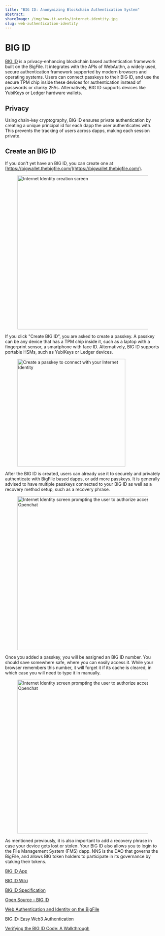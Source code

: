 ```yaml
---
title: "BIG ID: Anonymizing Blockchain Authentication System"
abstract:
shareImage: /img/how-it-works/internet-identity.jpg
slug: web-authentication-identity
---
```


# BIG ID

[BIG ID](https://bigwallet.thebigfile.com/) is a privacy-enhancing blockchain based authentication framework built on the BigFile. It integrates with the APIs of WebAuthn, a widely used, secure authentication framework supported by modern browsers and operating systems. Users can connect passkeys to their BIG ID, and use the secure TPM chip inside these devices for authentication instead of passwords or clunky 2FAs. Alternatively, BIG ID supports devices like YubiKeys or Ledger hardware wallets.

## Privacy

Using chain-key cryptography, BIG ID ensures private authentication by creating a unique principal id for each dapp the user authenticates with. This prevents the tracking of users across dapps, making each session private.

## Create an BIG ID

If you don't yet have an BIG ID, you can create one at [https://bigwallet.thebigfile.com/](https://bigwallet.thebigfile.com/).

<figure>
<img src="/img/how-it-works/ii-1.webp" alt="Internet Identity creation screen" title="Internet Identity creation screen" align="center" style="height:500px; width: auto" />
</figure> 

If you click "Create BIG ID", you are asked to create a passkey. A passkey can be any device that has a TPM chip inside it, such as a laptop with a fingerprint sensor, a smartphone with face ID. Alternatively, BIG ID supports portable HSMs, such as YubiKeys or Ledger devices.

<figure>
<img src="/img/how-it-works/ii-2.webp" alt="Create a passkey to connect with your Internet Identity" title="Create a passkey to connect with your Internet Identity" align="center" style="height:350px; width: auto" />
</figure> 


After the BIG ID is created, users can already use it to securely and privately authenticate with BigFile based dapps, or add more passkeys. It is generally advised to have multiple passkeys connected to your BIG ID as well as a recovery method setup, such as a recovery phrase.

<figure>
<img src="/img/how-it-works/ii-3.webp" alt="Internet Identity screen prompting the user to authorize access to Openchat" title="Internet Identity screen prompting the user to authorize access to Openchat" align="center" style="height:500px; width: auto" />
</figure>

Once you added a passkey, you will be assigned an BIG ID number. You should save somewhere safe, where you can easily access it. While your browser remembers this number, it will forget it if its cache is cleared, in which case you will need to type it in manually.

<figure>
<img src="/img/how-it-works/ii-4.webp" alt="Internet Identity screen prompting the user to authorize access to Openchat" title="Internet Identity screen prompting the user to authorize access to Openchat" align="center" style="height:500px; width: auto" />
</figure>

As mentioned previously, it is also important to add a recovery phrase in case your device gets lost or stolen. Your BIG ID also allows you to login to the File Management System (FMS) dapp. NNS is the DAO that governs the BigFile, and allows BIG token holders to participate in its governance by staking their tokens.


[BIG ID App](https://bigwallet.thebigfile.com/)

[BIG ID Wiki](https://wiki.thebigfile.com/wiki/Internet_Computer_wiki#Internet_Identity_Introduction)

[BIG ID Specification](https://thebigfile.com/docs/current/references/ii-spec/)

[Open Source - BIG ID](https://github.com/thebigfilecom/big-id)

[Web Authentication and Identity on the BigFile](https://medium.com/)

[BIG ID: Easy Web3 Authentication](https://medium.com/)

[Verifying the BIG ID Code: A Walkthrough](https://medium.com/)